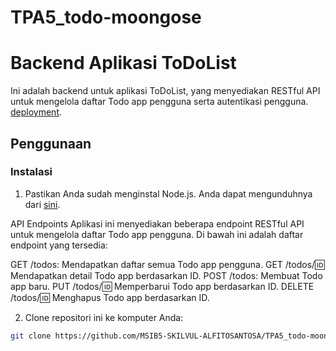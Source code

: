 # TPA5_todo-moongose

# Backend Aplikasi ToDoList

Ini adalah backend untuk aplikasi ToDoList, yang menyediakan RESTful API untuk mengelola daftar Todo app pengguna serta autentikasi pengguna.
[deployment](https://tpa5todo-moongose-production.up.railway.app).

## Penggunaan

### Instalasi

1. Pastikan Anda sudah menginstal Node.js. Anda dapat mengunduhnya dari [sini](https://nodejs.org/).

API Endpoints
Aplikasi ini menyediakan beberapa endpoint RESTful API untuk mengelola daftar Todo app pengguna. Di bawah ini adalah daftar endpoint yang tersedia:

GET /todos: Mendapatkan daftar semua Todo app pengguna.
GET /todos/:id: Mendapatkan detail Todo app berdasarkan ID.
POST /todos: Membuat Todo app baru.
PUT /todos/:id: Memperbarui Todo app berdasarkan ID.
DELETE /todos/:id: Menghapus Todo app berdasarkan ID.

2. Clone repositori ini ke komputer Anda:

```bash
git clone https://github.com/MSIB5-SKILVUL-ALFITOSANTOSA/TPA5_todo-moongose.git
```
